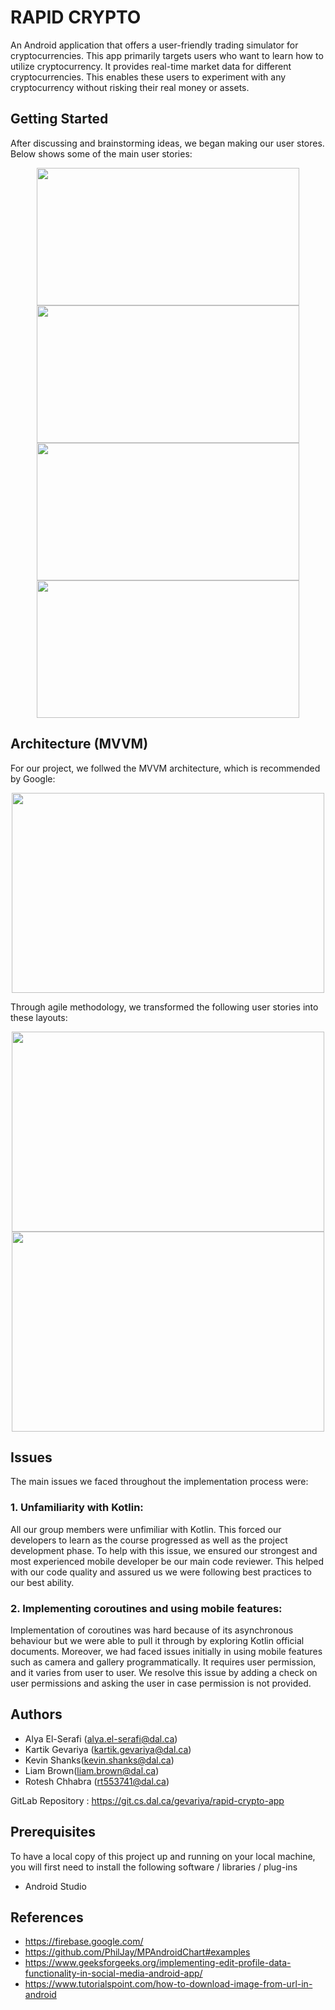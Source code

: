 # RAPID CRYPTO
An Android application that offers a user-friendly trading simulator for cryptocurrencies. This app primarily targets users who want to learn how to utilize cryptocurrency. It provides real-time market data for different cryptocurrencies. This enables these users to experiment with any cryptocurrency without risking their real money or assets.

## Getting Started
After discussing and brainstorming ideas, we began making our user stores. Below shows some of the main user stories:
<p align="center">
    <img src="https://user-images.githubusercontent.com/94018581/147533495-f0990e10-2c7e-43e7-8043-1cb12a32054d.png" width="420" height="220">
  <img src="https://user-images.githubusercontent.com/94018581/147533587-d9ad02bb-96e5-4117-b10e-a73e416caf2e.png" width="420" height="220">
  <img src="https://user-images.githubusercontent.com/94018581/147533749-b0bdf5f7-4877-429e-a90a-f5b7238a0205.png" width="420" height="220">
  <img src="https://user-images.githubusercontent.com/94018581/147534559-c744bc47-8422-462b-8fba-239491fadaf8.png" width="420" height="220">

## Architecture (MVVM)
For our project, we follwed the MVVM architecture, which is recommended by Google:
<p align="center"> 
  <img src="https://user-images.githubusercontent.com/94018581/147536230-27219fda-bc2d-48e5-9cba-b467c5ec99fb.png" width="500" height="320">


Through agile methodology, we transformed the following user stories into these layouts:
  <p align="center">
    <img src="https://user-images.githubusercontent.com/94018581/147534234-9e0651f0-81c9-4fd4-bc64-25bd9b6edc55.png" width="500" height="320">
  <img src="https://user-images.githubusercontent.com/94018581/147534602-9f5326cb-3389-4927-b624-24b7fed89685.png" width="500" height="320">


## Issues
The main issues we faced throughout the implementation process were:
   
### 1. Unfamiliarity with Kotlin:
All our group members were unfimiliar with Kotlin. This forced our developers to learn as the course progressed as well as the project development phase. To help with this issue, we ensured our strongest and most experienced mobile developer be our main code reviewer. This helped with our code quality and assured us we were following best practices to our best ability.
    
### 2. Implementing coroutines and using mobile features:
Implementation of coroutines was hard because of its asynchronous behaviour but we were able to pull it through by exploring Kotlin official documents. Moreover, we had faced issues initially in using mobile features such as camera and gallery programmatically. It requires user permission, and it varies from user to user. We resolve this issue by adding a check on user permissions and asking the user in case permission is not provided.

## Authors

* Alya El-Serafi (alya.el-serafi@dal.ca)
* Kartik Gevariya (kartik.gevariya@dal.ca)
* Kevin Shanks(kevin.shanks@dal.ca)
* Liam Brown(liam.brown@dal.ca)
* Rotesh Chhabra (rt553741@dal.ca) 

GitLab Repository : https://git.cs.dal.ca/gevariya/rapid-crypto-app

## Prerequisites

To have a local copy of this project up and running on your local machine, you will first need to install the following software / libraries / plug-ins

- Android Studio

## References

- https://firebase.google.com/
- https://github.com/PhilJay/MPAndroidChart#examples
- https://www.geeksforgeeks.org/implementing-edit-profile-data-functionality-in-social-media-android-app/
- https://www.tutorialspoint.com/how-to-download-image-from-url-in-android


